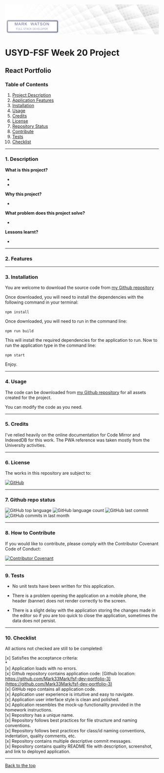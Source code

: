 ![Mark Watson](./assets/abstract_white_banner.jpg)

# USYD-FSF Week 20 Project

## React Portfolio

### Table of Contents  
  
   1. [Project Description](#1-description)
   2. [Application Features](#2-features)
   3. [Installation](#3-installation)
   4. [Usage](#4-usage)
   5. [Credits](#5-credits)
   6. [License](#6-license)
   7. [Repository Status](#7-github-repo-status)
   8. [Contribute](#8-how-to-contribute)
   9. [Tests](#9-tests)
   10. [Checklist](#10-checklist)

---

### 1. Description  

**What is this project?**  

*   

* 

**Why this project?**  

* 

**What problem does this project solve?**  

* 

**Lessons learnt?**  

* 

---

### 2. Features  



---

### 3. Installation

You are welcome to download the source code from [my Github repository](https://github.com/Mark33Mark/fsf-dev-portfolio-3)  

Once downloaded, you will need to install the dependencies with the following command in your terminal:  

```npm install```  

Once downloaded, you will need to run in the command line:  

```npm run build```  

This will install the required dependencies for the application to run.  Now to run the application type in the command line:

```npm start```  

Enjoy.  

---

### 4. Usage  

The code can be downloaded from [my Github repository](https://github.com/Mark33Mark/fsf-dev-portfolio-3) for all assets created for the project.  

You can modify the code as you need.

---

### 5. Credits  

I've relied heavily on the online documentation for Code Mirror and IndexedDB for this work.  The PWA reference was taken mostly from the University activities.

---

### 6. License  

 The works in this repository are subject to:  

[![GitHub](https://img.shields.io/github/license/Mark33Mark/fsf-dev-portfolio-3)](doc/LICENSE.md)

---

### 7. Github repo status  

![GitHub top language](https://img.shields.io/github/languages/top/Mark33Mark/fsf-dev-portfolio-3)
![GitHub language count](https://img.shields.io/github/languages/count/Mark33Mark/fsf-dev-portfolio-3)
![GitHub last commit](https://img.shields.io/github/last-commit/Mark33Mark/fsf-dev-portfolio-3)
![GitHub commits in last month](https://img.shields.io/github/commit-activity/m/Mark33Mark/fsf-dev-portfolio-3)

---

### 8. How to Contribute  

 If you would like to contribute, please comply with the Contributor Covenant Code of Conduct:  

[![Contributor Covenant](https://img.shields.io/badge/Contributor%20Covenant-2.1-4baaaa.svg)](doc/code_of_conduct.md)

---

### 9. Tests  

* No unit tests have been written for this application.  

* There is a problem opening the application on a mobile phone, the header (banner) does not render correctly to the screen.

* There is a slight delay with the application storing the changes made in the editor so if you are too quick to close the application, sometimes the data does not persist.

---

### 10. Checklist  

 All actions not checked are still to be completed:  

[x]  Satisfies the acceptance criteria:  
   *   
[x]  Application loads with no errors.  
[x]  Github repository contains application code: [Github location: https://github.com/Mark33Mark/fsf-dev-portfolio-3](https://github.com/Mark33Mark/fsf-dev-portfolio-3)  
[x]  GitHub repo contains all application code.  
[x]  Application user experience is intuitive and easy to navigate.  
[x]  Application user interface style is clean and polished.  
[x]  Application resembles the mock-up functionality provided in the homework instructions.  
[x]  Repository has a unique name.  
[x]  Repository follows best practices for file structure and naming conventions.  
[x]  Repository follows best practices for class/id naming conventions, indentation, quality comments, etc.  
[x]  Repository contains multiple descriptive commit messages.  
[x]  Repository contains quality README file with description, screenshot, and link to deployed application.  

---

[Back to the top](#usyd-fsf-week-20-project)  
